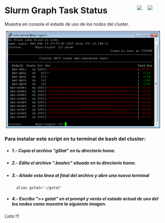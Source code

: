 # Slurm Graph Task Status <a href="https://github.com/Alblahm/SlurmGraphTaskStatus/blob/master/README.es.md"><img src="https://github.com/Alblahm/Voice-Controled-Acuarium/blob/master/img/Flag_of_Spain.png" align="right" hspace="0" vspace="0" width="35px"></a> <a href="https://github.com/Alblahm/SlurmGraphTaskStatus/blob/master/README.md"><img src="https://github.com/Alblahm/Voice-Controled-Acuarium/blob/master/img/Flag_of_Union.png" align="right" hspace="0" vspace="0" width="35px"></a>
Muestra en consola el estado de uso de los nodos del cluster.

<img src="https://github.com/Alblahm/SlurmGraphTaskStatus/blob/main/gStat_Im.png" align="none" hspace="5" vspace="0" width="640px"></a>

  ### Para instalar este script en tu terminal de bash del cluster:
 * #####   1.- Copia el archivo "gStat" en tu directorio home.
 * #####   2.- Edita el archivo ".bashrc" situado en tu directorio home.
 * #####   3.- Añade esta línea al final del archivo y abre una nueva terminal
         alias gstat='~/gstat'
 * #####   4.- Escribe ">> gstat" en el prompt y verás el estado actual de uso del los nodos como muestra la siguiente imagen.
  
  
 Listo !!! 
